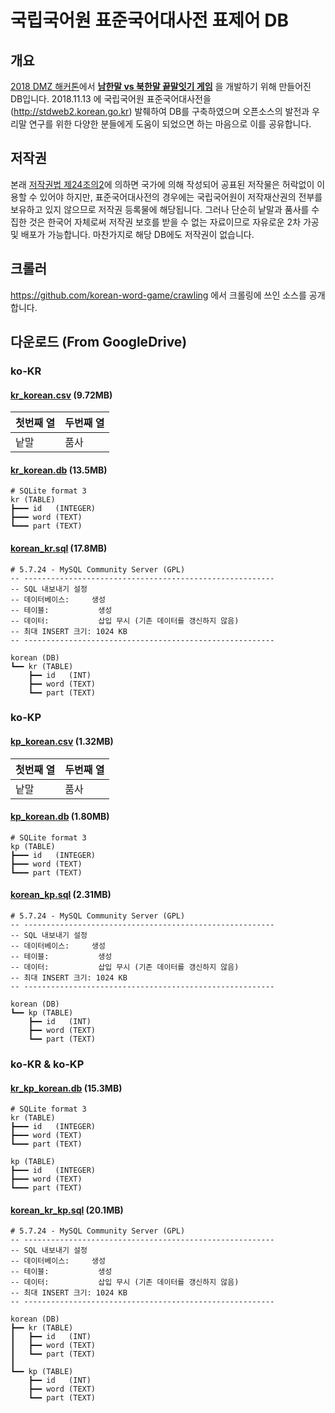 # 국립국어원 표준국어대사전 표제어 DB

## 개요

[2018 DMZ 해커톤](https://dmzhackathon.org/dmz-hackathon-2018)에서 [**남한말 vs 북한말 끝말잇기 게임**](https://github.com/korean-word-game) 을 개발하기 위해 만들어진 DB입니다.
2018.11.13 에 국립국어원 표준국어대사전을(http://stdweb2.korean.go.kr) 발췌하여 DB를 구축하였으며 오픈소스의 발전과 우리말 연구를 위한 다양한 분들에게 도움이 되었으면 하는 마음으로 이를 공유합니다.

## 저작권

본래 [저작권법 제24조의2](http://www.law.go.kr/%EB%B2%95%EB%A0%B9/%EC%A0%80%EC%9E%91%EA%B6%8C%EB%B2%95/%EC%A0%9C24%EC%A1%B0%EC%9D%982)에 의하면 국가에 의해 작성되어 공표된 저작물은 허락없이 이용할 수 있어야 하지만, 표준국어대사전의 경우에는 국립국어원이 저작재산권의 전부를 보유하고 있지 않으므로 저작권 등록물에 해당됩니다. 그러나 단순히 낱말과 품사를 수집한 것은 한국어 자체로써 저작권 보호를 받을 수 없는 자료이므로 자유로운 2차 가공및 배포가 가능합니다. 마찬가지로 해당 DB에도 저작권이 없습니다.

## 크롤러
https://github.com/korean-word-game/crawling 에서 크롤링에 쓰인 소스를 공개합니다.

## 다운로드 (From GoogleDrive)

### ko-KR



#### [kr_korean.csv](https://drive.google.com/open?id=1PdzYubqcPKAIsHRtWZEFdQ1m4-fba6Oj) (9.72MB)

| 첫번째 열 | 두번째 열 |
| -------- | --------- |
| 낱말     | 품사      |



#### [kr_korean.db](https://drive.google.com/open?id=1mb9qpk4yRvkMICQ9bO21ocI1S7B2tWD4) (13.5MB)
```
# SQLite format 3
kr (TABLE)
┣━━━ id   (INTEGER)
┣━━━ word (TEXT)
┗━━━ part (TEXT)
```



#### [korean_kr.sql](https://drive.google.com/open?id=1fQqX_AYc1Mo_oaVHtIDnXDRhjI2Plk97) (17.8MB)
```
# 5.7.24 - MySQL Community Server (GPL)
-- --------------------------------------------------------
-- SQL 내보내기 설정
-- 데이터베이스:     생성
-- 테이블:           생성
-- 데이터:           삽입 무시 (기존 데이터를 갱신하지 않음)
-- 최대 INSERT 크기: 1024 KB
-- --------------------------------------------------------

korean (DB)
┗━━ kr (TABLE)
    ┣━━ id   (INT)
    ┣━━ word (TEXT)
    ┗━━ part (TEXT)
```

### ko-KP

#### [kp_korean.csv](https://drive.google.com/open?id=1OC7CYnEVV_PMmYJHlvfChFvdyLZbZ3zr) (1.32MB)

| 첫번째 열 | 두번째 열 |
| -------- | --------- |
| 낱말     | 품사      |



#### [kp_korean.db](https://drive.google.com/open?id=1H6Fb8frFvOC2-96prcFoAi3dZWJstOoD) (1.80MB)
```
# SQLite format 3
kp (TABLE)
┣━━━ id   (INTEGER)
┣━━━ word (TEXT)
┗━━━ part (TEXT)
```



#### [korean_kp.sql](https://drive.google.com/open?id=1AF1VimW41GhPn5jDEBdkk2SAaAufultt) (2.31MB)
```
# 5.7.24 - MySQL Community Server (GPL)
-- --------------------------------------------------------
-- SQL 내보내기 설정
-- 데이터베이스:     생성
-- 테이블:           생성
-- 데이터:           삽입 무시 (기존 데이터를 갱신하지 않음)
-- 최대 INSERT 크기: 1024 KB
-- --------------------------------------------------------

korean (DB)
┗━━ kp (TABLE)
    ┣━━ id   (INT)
    ┣━━ word (TEXT)
    ┗━━ part (TEXT)
```

### ko-KR & ko-KP

#### [kr_kp_korean.db](https://drive.google.com/open?id=1AQ3wwMGTmhR32p3k9V_RNw1JME__MaHM) (15.3MB)
```
# SQLite format 3
kr (TABLE)
┣━━━ id   (INTEGER)
┣━━━ word (TEXT)
┗━━━ part (TEXT)

kp (TABLE)
┣━━━ id   (INTEGER)
┣━━━ word (TEXT)
┗━━━ part (TEXT)
```



#### [korean_kr_kp.sql](https://drive.google.com/open?id=1e4JMfAub-VKXx4vKMcDMzqbdUL8gdHeC) (20.1MB)
```
# 5.7.24 - MySQL Community Server (GPL)
-- --------------------------------------------------------
-- SQL 내보내기 설정
-- 데이터베이스:     생성
-- 테이블:           생성
-- 데이터:           삽입 무시 (기존 데이터를 갱신하지 않음)
-- 최대 INSERT 크기: 1024 KB
-- --------------------------------------------------------

korean (DB)
┣━━ kr (TABLE)
┃   ┣━━ id   (INT)
┃   ┣━━ word (TEXT)
┃   ┗━━ part (TEXT)
┃
┗━━ kp (TABLE)
    ┣━━ id   (INT)
    ┣━━ word (TEXT)
    ┗━━ part (TEXT)
```

